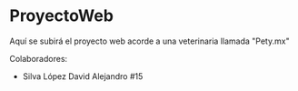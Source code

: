 # ProyectoWeb
Aquí se subirá el proyecto web acorde a una veterinaria llamada "Pety.mx"

Colaboradores:

  - Silva López David Alejandro     #15
